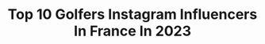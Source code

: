 ---
title: Top 10 Golfers Instagram Influencers In France In 2023
description: >-
  Find top golfers Instagram influencers in France in 2023. Most popular hashtags: #france #provence #nature #hello.
platform: Instagram
hits: 12
text_top: Analyze the best Instagram profiles on inBeat.
text_bottom: inBeat aggregates 12 Instagram influencers like this in France for you to collaborate.
profiles:
  - username: "carlyabooth"
    fullname: >-
      Carly Booth
    bio: >-
      Pro Golfer on @letgolf Tour Enquiries- Daryl@rocketyardsports.com
    location: "France"
    followers: 189404
    engagement: 175
    commentsToLikes: 0.019688
    id: ck14kxf7nrsxx0i195flyiev7
    verified: true
    hashtags: "#operation, #dubai, #golf, #fitfam"
  - username: "db_straitvibin"
    fullname: >-
      Daniel Berger
    bio: >-
      PGA tour golfer | Jupiter, FL | Twitter- danielberger59
    location: "France"
    followers: 73496
    engagement: 579
    commentsToLikes: 0.016491
    id: ck5caattpd22j0i11btyz2we6
    verified: true
    hashtags: "#heretocreate, #themasters, #hometeam, #usa"
  - username: "valentin.antonucci"
    fullname: >-
      Valentin Antonucci
    bio: >-
      Photography ＋ Art Direction @bigboard.mag founder. ___
    location: "France"
    followers: 3362
    engagement: 814
    commentsToLikes: 0.036814
    id: ck0tyh3svmsmp0i191wso17r9
    verified: false
    hashtags: "#jonatbounceday, #sigma, #gertrudegaston, #marseille"
  - username: "lily.herrera_"
    fullname: >-
      Lily Herrera
    bio: >-
      Founder @lh_aparis Personal shopper @printempsofficial Ex 👉🏼 Radio 3 - HOLA.COM 📍Paris based 🇫🇷 Fashion&Lifestyle
    location: "France"
    followers: 105495
    engagement: 90
    commentsToLikes: 0.090277
    id: ckap3ssbe4em20i78lpqso5ia
    verified: false
    hashtags: "#voiture, #noir, #stayathome, #viaje"
  - username: "jeromecarret"
    fullname: >-
      ℑérôme 🇫🇷 ╳📍French Alps 🌲
    bio: >-
      ┋⠀⠀⠀⠀⠀⠀⠀⠀ ⇙ Ambassadeur ⇘ ┋🏔@savoiemontblanc & @golfesttropez 🏝 ┋⠀⠀ ⠀ 📸 Photographe - Vidéaste 🎥 ⇣ ⠀⠀ ⠀⠀📮: jeromecarret@outlook.fr
    location: "France"
    followers: 30761
    engagement: 709
    commentsToLikes: 0.048926
    id: ck0u1zucoydeh0i19o3fgs82k
    verified: false
    hashtags: "#visitstrasbourg, #annecylake, #igersfrance, #beautifuldestinations"
  - username: "cecile_ici_et_la"
    fullname: >-
      Cécile🇫🇷
    bio: >-
      Lille/Paris/Sainte-Maxime 📷CanonRP/Mavicpro2🚁 🎈founder @dream_travelpix 🔹Amb @golfesttropez 🔹mbr @tv_doorsandwindows
    location: "France"
    followers: 5738
    engagement: 863
    commentsToLikes: 0.340055
    id: ck55n6oc35le10i11u80xus9q
    verified: false
    hashtags: "#visitbruges, #cat, #travel, #world"
  - username: "jmlpyt"
    fullname: >-
      jmlpyt photography
    bio: >-
      #Paris #cotedazurfrance Exclusive #photographer for #istockbygettyimages & #gettyimages Ambassador #CotedAzurFrance #golfesttropez #paysdefayence
    location: "France"
    followers: 13244
    engagement: 470
    commentsToLikes: 0.038011
    id: ck6tibje70emf0j71se5nncdt
    verified: false
    hashtags: "#nice, #rh, #visitfrance, #artdevivre"
  - username: "azur.isa"
    fullname: >-
      Isabelle
    bio: >-
      Mes photos, mes textes. Vous perdez votre temps à vous abonner pour vous désabonner après, je le vois 🧐. Mon deuxième compte @isa_et_son_monde
    location: "France"
    followers: 5376
    engagement: 1801
    commentsToLikes: 0.127191
    id: ck6u0zguainos0j71niei5znc
    verified: false
    hashtags: "#bluesea, #regionsudpaca, #provenceoccitanie, #antibes"
  - username: "ren_travels_from_paris"
    fullname: >-
      FRANCE TRAVEL PARIS VOYAGE
    bio: >-
      🇫🇷Basé à Paris🗼 🗺Passionné de voyage✈ ✏La vie est trop courte pour ne pas vivre ses rêves🏝 Autre compte @my_endless_travel
    location: "France"
    followers: 9964
    engagement: 545
    commentsToLikes: 0.070872
    id: ck8sy2j4ijiag0j78vxux9pzg
    verified: false
    hashtags: "#confinement, #yachts, #suddelafrance, #holydays"
  - username: "aurelienferriere"
    fullname: >-
      Aurelien Ferriere
    bio: >-
      Côte d’Azur Collab et shooting : a.ferrierephotographie@outlook.com @aurelien_ferriere_wildlife
    location: "France"
    followers: 2739
    engagement: 1581
    commentsToLikes: 0.117322
    id: ck0vvbyfvogho0i19x3yhx6u5
    verified: false
    hashtags: "#ilovegolfedesainttropez, #mountain, #canonstories, #sud"
---